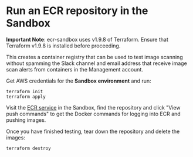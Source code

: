 # Run an ECR repository in the Sandbox

**Important Note**: ecr-sandbox uses v1.9.8 of Terraform. Ensure that Terraform v1.9.8 is installed before proceeding.

This creates a container registry that can be used to test image scanning
without spamming the Slack channel and email address that receive image scan
alerts from containers in the Management account.

Get AWS credentials for the **Sandbox environment** and run:

```
terraform init
terraform apply
```

Visit the [ECR service] in the Sandbox, find the repository and click "View
push commands" to get the Docker commands for logging into ECR and pushing
images.

Once you have finished testing, tear down the repository and delete the images:

```
terraform destroy
```

[ECR service]: https://eu-west-2.console.aws.amazon.com/ecr/repositories?region=eu-west-2
